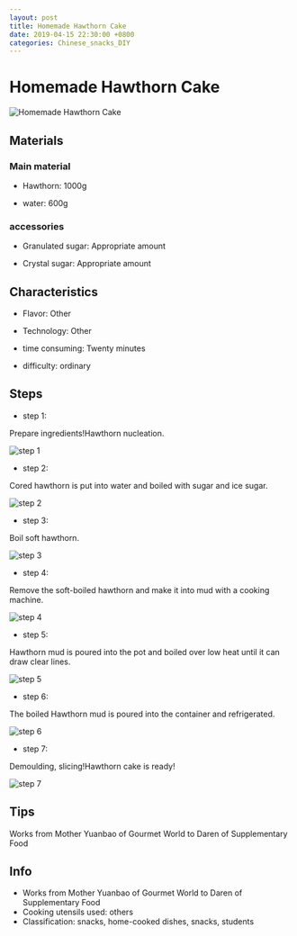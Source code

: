 ```yaml
---
layout: post
title: Homemade Hawthorn Cake
date: 2019-04-15 22:30:00 +0800
categories: Chinese_snacks_DIY
---
```


# Homemade Hawthorn Cake

![Homemade Hawthorn Cake](/img/452318/452318.jpg)

## Materials

### Main material

- Hawthorn: 1000g

- water: 600g

### accessories

- Granulated sugar: Appropriate amount

- Crystal sugar: Appropriate amount

## Characteristics

- Flavor: Other

- Technology: Other

- time consuming: Twenty minutes

- difficulty: ordinary

## Steps

- step 1:

Prepare ingredients!Hawthorn nucleation.

![step 1](/img/452318/1.jpg)

- step 2:

Cored hawthorn is put into water and boiled with sugar and ice sugar.

![step 2](/img/452318/2.jpg)

- step 3:

Boil soft hawthorn.

![step 3](/img/452318/3.jpg)

- step 4:

Remove the soft-boiled hawthorn and make it into mud with a cooking machine.

![step 4](/img/452318/4.jpg)

- step 5:

Hawthorn mud is poured into the pot and boiled over low heat until it can draw clear lines.

![step 5](/img/452318/5.jpg)

- step 6:

The boiled Hawthorn mud is poured into the container and refrigerated.

![step 6](/img/452318/6.jpg)

- step 7:

Demoulding, slicing!Hawthorn cake is ready!

![step 7](/img/452318/7.jpg)

## Tips

Works from Mother Yuanbao of Gourmet World to Daren of Supplementary Food

## Info

- Works from Mother Yuanbao of Gourmet World to Daren of Supplementary Food
- Cooking utensils used: others
- Classification: snacks, home-cooked dishes, snacks, students